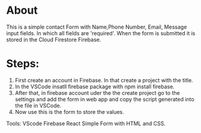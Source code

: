 # About
This is a simple contact Form with Name,Phone Number, Email, Message input fields. In which all fields are 'required'. When the form is submitted it is stored in the Cloud Firestore Firebase.
# Steps:
1) First create an account in Firebase. In that create a project with the title.
2) In the VSCode insatll firebase package with npm install firebase.
3) After that, in firebase account uder the the create project go to the settings and add the form in web app and copy the script generated into the file in VSCode.
4) Now use this is the form to store the values.

Tools:
VScode
Firebase
React
Simple Form with HTML and CSS.
